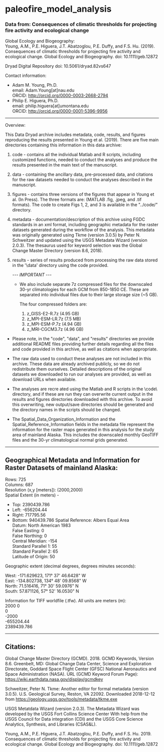 
# paleofire_model_analysis

### Data from: Consequences of climatic thresholds for projecting fire activity and ecological change


Global Ecology and Biogeography:  
Young, A.M., P.E. Higuera, J.T. Abatzoglou, P.E. Duffy, and F.S. Hu. (2019).  Consequences of climatic thresholds for projecting fire activity and ecological change. Global Ecology and Biogeography. doi: 10.1111/geb.12872

Dryad Digital Repository doi: 10.5061/dryad.82vs647

Contact information: 
* Adam M. Young, Ph.D.  
email: Adam.Young[at]nau.edu  
ORCID: http://orcid.org/0000-0003-2668-2794
* Philip E. Higuera, Ph.D.  
email: philip.higuera[at]umontana.edu  
ORCID: http://orcid.org/0000-0001-5396-9956

---
Overview:

This Data Dryad archive includes metadata, code, results, and figures reproducing the results presented in Young et al. (2019). There are five main directories containing this information in this data archive: 

1. code - contains all the individual Matlab and R scripts, including customized functions, needed to conduct the analyses and produce the results presented in the main text of the manuscript. 
2. data - containing the ancillary data, pre-processed data, and citations for the raw datasets needed to conduct the analyses described in the manuscript. 

3. figures - contains three versions of the figures that appear in Young et al. (In Press). The three formats are: (MATLAB .fig, .jpeg, and .tif formats). The code to create Figs 1, 2, and 3 is available in the "../code/" directory. 

4. metadata - documentation/description of this archive using FGDC standards in an xml format, including geographic metadata for the raster datasets generated during the workflow of the analysis. This metadata was originally generated using Tkme (version 3.0.5) by Peter N. Schweitzer and updated using the USGS Metadata Wizard (version 2.0.3). The thesaurus used for keyword selection was the Global Change Master Directory (version 8.6, 2018).

5. results - series of results produced from processing the raw data stored in the '\data\' directory using the code provided. 

	--- *IMPORTANT* ---
	- We also include separate 7z compressed files for the downscaled 30-yr climatologies for each GCM from 850-1850 CE. These are separated into individual files due to their large storage size (~5 GB).

	  The four compressed folders are: 
		 1. z_GISS-E2-R.7z (4.95 GB)
		 2. z_MPI-ESM-LR.7z (7.5 MB)
		 3. z_MPI-ESM-P.7z (4.94 GB)
		 4. z_MRI-CGCM3.7z (4.96 GB)

* Please note, in the "code", "data", and "results" directories we provide additional README files providing further details regarding all the files and code provided in this archive, as well as citations when 
appropriate. 

* The raw data used to conduct these analyses are not included in this archive. These data are already archived publicly, so we do not redistribute them ourselves. Detailed descriptions of the original datasets we downloaded to run our analyses are provided, as well as download URLs when available. 

* The analyses are recre ated using the Matlab and R scripts in the \code\ directory, and if these are run they can overwrite current output in the results and figures directories downloaded with this archive. To avoid this overwriting, new output/save directories should be generated and the directory names in the scripts should be changed. 

* The Spatial_Data_Organization_Information and the Spatial_Reference_Information fields in the metadata file represent the information for the raster maps generated in this analysis for the study area of mainland Alaska. This includes the downscaled monthly GeoTIFF files and the 30-yr climatological normal grids generated. 

---
Geographical Metadata and Information for Raster Datasets of mainland Alaska:
---
Rows: 725  
Columns: 687  
Resolution (x,y [meters]): (2000,2000)  
Spatial Extent (in meters) -  
- Top: 2390439.786  
- Left: -656204.44  
- Right: 717795.56  
- Bottom: 940439.786
Spatial Reference: Albers Equal Area  
Datum: North American 1983  
False Easting: 0  
False Northing: 0  
Central Meridian: -154  
Standard Parallel 1: 55  
Standard Parallel 2: 65  
Latitude of Origin: 50

Geographic extent (decimal degrees, degrees minutes seconds):

West:  -171.629623, 171° 37' 46.6428" W  
East:  -134.802738, 134° 48' 09.8568" W  
North:   71.516416,  71° 30' 59.0976" N  
South:   57.871126,  57° 52' 16.0530" N  

Information for TIFF worldfile (.tfw). All units are meters (m):  
2000
0  
0  
-2000  
-655204.44  
2389439.786  

---
Citations:
---

Global Change Master Directory (GCMD). 2018. GCMD Keywords, Version 8.6. Greenbelt, MD: Global Change Data Center, Science and Exploration Directorate, Goddard Space Flight Center (GFSC) National Aeronautics and Space Administration (NASA). URL (GCMD Keyword Forum Page): https://wiki.earthdata.nasa.gov/display/gcmdkey

Schweitzer, Peter N. Tkme: Another editor for formal metadata (version 3.0.5). U.S. Geological Survey, Reston, VA 22092. Downloaded 2018-12-12 from https://geology.usgs.gov/tools/metadata/tkme.exe 

USGS Metatdata Wizard (version 2.0.3). The Metadata Wizard was developed by the USGS Fort Collins Science Center With help from the USGS Council for Data integration (CDI) and the USGS Core Science Analytics, Synthesis, and Libraries (CSAS&L).

Young, A.M., P.E. Higuera, J.T. Abatzoglou, P.E. Duffy, and F.S. Hu. 2019. Consequences of climatic thresholds for projecting fire activity and ecological change. Global Ecology and Biogeography. doi: 10.1111/geb.12872